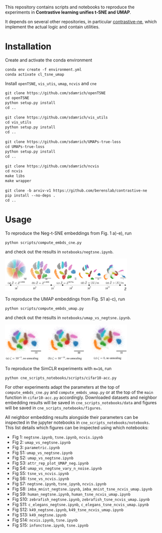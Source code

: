 This repository contains scripts and notebooks to reproduce the experiments in 
**Contrastive learning unifies t-SNE and UMAP**. 

It depends on several other repositories, in particular [contrastive-ne](https://github.com/berenslab/contrastive-ne), which implement the actual logic and contain utilities.

# Installation
Create and activate the conda environment
```
conda env create -f environment.yml
conda activate cl_tsne_umap
```
Install `openTSNE`, `vis_utis`, `umap`, `ncvis` and `cne`
```
git clone https://github.com/sdamrich/openTSNE
cd openTSNE
python setup.py install
cd ..

git clone https://github.com/sdamrich/vis_utils
cd vis_utils
python setup.py install
cd ..

git clone https://github.com/sdamrich/UMAPs-true-loss
cd UMAPs-true-loss
python setup.py install
cd ..

git clone https://github.com/sdamrich/ncvis
cd ncvis
make libs
make wrapper

git clone -b arxiv-v1 https://github.com/berenslab/contrastive-ne
pip install --no-deps . 
cd ..
```
# Usage
To reproduce the Neg-t-SNE embeddings from Fig. 1 a)-e), run
```
python scripts/compute_embds_cne.py
```
and check out the results in `notebooks/negtsne.ipynb`.

<img width="400" alt="Neg-t-SNE on MNIST" src="/figures/Fig_1_a-e.png">


To reproduce the UMAP embeddings from Fig. S1 a)-c), run
```
python scripts/compute_embds_umap.py
```
and check out the results in `notebooks/umap_vs_negtsne.ipynb`.

<img width="400" alt="UMAP no annealing" src="/figures/Fig_S1_a-c.png">


To reproduce the SimCLR experiments with `m=16`, run
```
python cne_scripts_notebooks/scripts/cifar10-acc.py
```

For other experiments adapt the parameters at the top of `compute_embds_cne.py`
and `compute_embds_umap.py` or at the top of the `main` function in `cifar10-acc.py`
accordingly. Downloaded datasets and neighbor embedding results will be saved in `cne_scripts_notebooks/data` and figures 
will be saved in `cne_scripts_notebooks/figures`.

All neighbor embedding results alongside their parameters can be 
inspected in the jupyter notebooks in `cne_scripts_notebooks/notebooks`.
This list details which figures can be inspected using which notebooks:

- Fig 1:  `negtsne.ipynb`, `tsne.ipynb`, `ncvis.ipynb`
- Fig 2:  `umap_vs_negtsne.ipynb`
- Fig 3:  `parametric.ipynb`
- Fig S1: `umap_vs_negtsne.ipynb`
- Fig S2: `umap_vs_negtsne.ipynb`
- Fig S3: `attr_rep_plot_UMAP_neg.ipynb`
- Fig S4: `umap_vs_negtsne_vary_n_noise.ipynb`
- Fig S5: `tsne_vs_ncvis.ipynb`
- Fig S6: `tsne_vs_ncvis.ipynb`
- Fig S7: `negtsne.ipynb`, `tsne_ipynb`, `ncvis.ipynb`
- Fig S8: `imba_mnist_negtsne.ipynb`, `imba_mnist_tsne_ncvis_umap.ipynb`
- Fig S9: `human_negtsne.ipynb`, `human_tsne_ncvis_umap.ipynb`
- Fig S10: `zebrafish_negtsne.ipynb`, `zebrafish_tsne_ncvis_umap.ipynb`
- Fig S11: `c_elegans_negtsne.ipynb`, `c_elegans_tsne_ncvis_umap.ipynb`
- Fig S12: `k49_negtsne.ipynb`, `k49_tsne_ncvis_umap.ipynb`
- Fig S13: `k49_negtsne.ipynb`
- Fig S14: `ncvis.ipynb`, `tsne.ipynb`
- Fig S15: `infonctsne.ipynb`, `tsne.ipynb`
